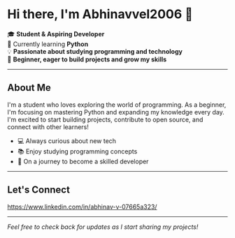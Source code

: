 # Hi there, I'm Abhinavvel2006 👋

🎓 **Student & Aspiring Developer**  
🐍 Currently learning **Python**  
💡 **Passionate about studying programming and technology**  
🌱 **Beginner, eager to build projects and grow my skills**

---

## About Me

I'm a student who loves exploring the world of programming. As a beginner, I'm focusing on mastering Python and expanding my knowledge every day. I'm excited to start building projects, contribute to open source, and connect with other learners!

- 💻 Always curious about new tech
- 📚 Enjoy studying programming concepts
- 🚀 On a journey to become a skilled developer

---

## Let's Connect

https://www.linkedin.com/in/abhinav-v-07665a323/

---

*Feel free to check back for updates as I start sharing my projects!*
